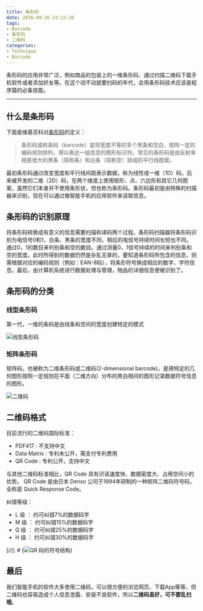 ```yaml
---
title: 条形码
date: 2016-09-26 23:12:26
tags:
- Barcode
- 条形码
- 二维码
categories:
- Technique
- Barcode
---
```

条形码的应用非常广泛，例如商品的包装上的一维条形码、通过扫描二维码下载手机软件或者添加好友等。在这个动不动就要扫码的年代，会用条形码技术应该是程序猿的必备技能。

<!--more-->

---
## 什么是条形码

下面是维基百科对[条形码](https://en.wikipedia.org/wiki/Barcode)的定义：

> 条形码或称条码（barcode）是将宽度不等的多个黑条和空白，按照一定的编码规则排列，用以表达一组信息的图形标识符。常见的条形码是由反射率相差很大的黑条（简称条）和白条（简称空）排成的平行线图案。

最初条形码通过改变宽度和平行线间距表示数据，称为线性或一维（1D）码，后来被开发的二维（2D）码，在两个维度上使用矩形、点、六边形和其它几何图案，虽然它们本身并不使用条形状，但也称为条形码。条形码最初是由特殊的扫描器来识别，现在可以通过像智能手机的应用软件来读取信息。

## 条形码的识别原理

将条形码转换成有意义的信息需要扫描和译码两个过程。条形码扫描器将条形码识别为电信号0和1，白条、黑条的宽度不同，相应的电信号持续时间长短也不同。通过0，1的数目来判别条和空的数目。通过测量0，1信号持续的时间来判别条和空的宽度。此时所得到的数据仍然是杂乱无章的，要知道条形码所包含的信息，则需根据对应的编码规则（例如：EAN-8码），将条形符号换成相应的数字、字符信息。最后，由计算机系统进行数据处理与管理，物品的详细信息便被识别了。

## 条形码的分类

### 线型条形码

第一代，一维的条码是由线条和空间的宽度创建特定的模式

![线型条形码](/images/barcode/1D.PNG "线型条形码")

### 矩阵条形码

矩阵码，也被称为二维条形码或二维码(2-dimensional barcode)，是用特定的几何图形按照一定规则在平面（二维方向）分布的黑白相间的图形记录数据符号信息的图形。

![二维码](/images/barcode/2D.PNG "二维码")

## 二维码格式

目前流行的二维码国际标准：

* PDF417 : 不支持中文
* Data Matrix : 专利未公开，需支付专利费用
* QR Code : 专利公开，支持中文

与其他二维码标准相比，QR Code 具有识读速度快、数据密度大、占用空间小的优势。
QR Code 是由日本 Denso 公司于1994年研制的一种矩阵二维码符号码，全称是 Quick Response Code。

纠错等级：
* L 级 ： 约可纠错7%的数据码字
* M 级 ： 约可纠错15%的数据码字
* Q 级 ： 约可纠错25%的数据码字
* H 级 ： 约可纠错30%的数据码字

[comment]: # (国家也发布了相应的技术标准:GB/T 18284—2000 快速响应矩阵码，下图是该标准规定的 QR 码的符号结构。)
[//]: # (![QR 码的符号结构](/images/barcode/gbt-18284-2000-qrcode符号结构.PNG "QR 码的符号结构"))

## 最后

我们智能手机的软件大多使用二维码，可以很方便的浏览网页、下载App等等，但二维码也容易造成个人信息泄露、安装不良软件，所以**二维码虽好，可不要乱扫哦**。
